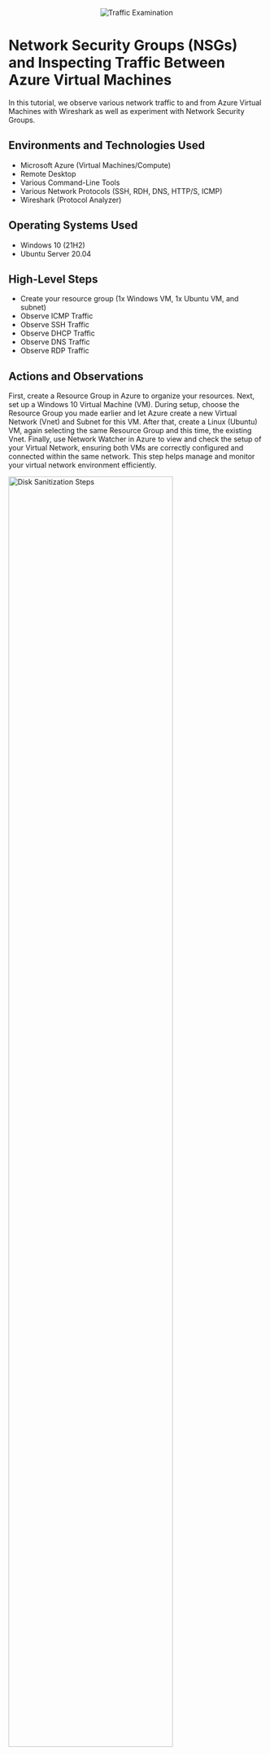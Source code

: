 <p align="center">
<img src="https://i.imgur.com/Ua7udoS.png" alt="Traffic Examination"/>
</p>

<h1>Network Security Groups (NSGs) and Inspecting Traffic Between Azure Virtual Machines</h1>
In this tutorial, we observe various network traffic to and from Azure Virtual Machines with Wireshark as well as experiment with Network Security Groups. <br />


<!--- <h2>Video Demonstration</h2>

- ### [YouTube: Azure Virtual Machines, Wireshark, and Network Security Groups](https://www.youtube.com) --->

<h2>Environments and Technologies Used</h2>

- Microsoft Azure (Virtual Machines/Compute)
- Remote Desktop
- Various Command-Line Tools
- Various Network Protocols (SSH, RDH, DNS, HTTP/S, ICMP)
- Wireshark (Protocol Analyzer)

<h2>Operating Systems Used </h2>

- Windows 10 (21H2)
- Ubuntu Server 20.04

<h2>High-Level Steps</h2>

- Create your resource group (1x Windows VM, 1x Ubuntu VM, and subnet)
- Observe ICMP Traffic
- Observe SSH Traffic
- Observe DHCP Traffic
- Observe DNS Traffic
- Observe RDP Traffic
  

<h2>Actions and Observations</h2>

<p>
First, create a Resource Group in Azure to organize your resources. Next, set up a Windows 10 Virtual Machine (VM). During setup, choose the Resource Group you made earlier and let Azure create a new Virtual Network (Vnet) and Subnet for this VM. After that, create a Linux (Ubuntu) VM, again selecting the same Resource Group and this time, the existing Vnet. Finally, use Network Watcher in Azure to view and check the setup of your Virtual Network, ensuring both VMs are correctly configured and connected within the same network. This step helps manage and monitor your virtual network environment efficiently.</p>
<p>
<img src="https://i.imgur.com/Ks4Q5bz.png" height="80%" width="80%" alt="Disk Sanitization Steps"/>
</p>
<br />

<p>
Find and jot down your Public IP Address from the Microsoft Azure portal.
</p>
<p>
<img src="https://i.imgur.com/70uIcho.png" height="80%" width="80%" alt="Disk Sanitization Steps"/>
</p>
<br />

<p>Connect to your Windows 10 virtual machine using Remote Desktop.
</p>
<p>
<img src="https://i.imgur.com/MCYXVTO.png" height="60%" width="60%" alt="Disk Sanitization Steps"/>
</p>
<br />

<p>
Download and install Wireshark, accepting the default settings throughout the installation process.</p>
<p>
<img src="https://i.imgur.com/IRnG3zV.png" height="80%" width="80%" alt="Disk Sanitization Steps"/>
</p>
<br />

<p>
Launch Wireshark, then enter "icmp" into the filter bar to exclusively display ICMP traffic.</p>
<p>
<img src="https://i.imgur.com/s5YdUbp.png" height="80%" width="80%" alt="Disk Sanitization Steps"/>
</p>
<br />

<p>
Locate the private IP address of your Ubuntu Virtual Machine. Next, on your Windows 10 Virtual Machine, open the Command Prompt and send a ping request to the Ubuntu VM using its private IP address.<p>
<img src="https://i.imgur.com/i9j2yWr.png" height="80%" width="80%" alt="Disk Sanitization Steps"/>
</p>
<br />

<p>
Monitor the ping requests and their responses in Wireshark by observing the captured ICMP traffic.</p>
<p>
<img src="https://i.imgur.com/tkh1mxR.png" height="80%" width="80%" alt="Disk Sanitization Steps"/>
</p>
<br />

<p>
<p>Start a continuous ping to the Ubuntu VM by executing <code>ping -t [Ubuntu VM's IP address]</code> from your Windows 10 VM. This command keeps the ping active without stopping.</p>
<p>
<img src="https://i.imgur.com/tVT63iN.png" height="80%" width="80%" alt="Disk Sanitization Steps"/>
</p>
<br />

<p>Go to the Network Security Group settings for your Ubuntu VM in Azure. Find the rules for incoming traffic and disable (turn off) the rule that allows ICMP (ping) traffic to come in.</p>
<img src="https://i.imgur.com/cPtvwBx.png" height="80%" width="80%" alt="Disk Sanitization Steps"/>
<br />

<p>
<img src="https://i.imgur.com/sGPk8xi.png" height="80%" width="80%" alt="Disk Sanitization Steps"/>
</p>
<br />

<p>
<img src="https://i.imgur.com/ahYxBPv.png" height="80%" width="80%" alt="Disk Sanitization Steps"/>
</p>
<br />

<p>
<img src="https://i.imgur.com/psYL8UN.png" height="80%" width="80%" alt="Disk Sanitization Steps"/>
</p>
<br />


<p>Return to your Windows 10 VM. Continue observing the ICMP traffic in Wireshark and monitor the command line for any changes in the ping activity.
</p>
<p>  
<img src="https://i.imgur.com/6IkGjgN.png" height="80%" width="80%" alt="Disk Sanitization Steps"/>
</p>
<br />

<p>Go back to your Ubuntu VM's Network Security Group settings and turn back on the permission for incoming ICMP traffic.
</p>
<p>
<img src="https://i.imgur.com/hLvCuMG.png" height="80%" width="80%" alt="Disk Sanitization Steps"/>
</p>
<br />

<p>
Return to your Windows 10 VM, monitor the ICMP packets in WireShark, and check the Command Prompt's ping operation, which should now be successfully sending and receiving packets.</p>
<p>
<img src="https://i.imgur.com/xa3wpqq.png" height="80%" width="80%" alt="Disk Sanitization Steps"/>
</p>
<br />

<p>
End the ongoing ping command by pressing `Ctrl + C` in the Command Prompt window.</p>
<p>
<img src="https://i.imgur.com/5vh29Fb.png" height="80%" width="80%" alt="Disk Sanitization Steps"/>
</p>
<br />

<p>
In Wireshark, apply a filter to show only SSH traffic by entering `ssh` in the filter bar and pressing Enter.</p>
<p>
<img src="https://i.imgur.com/YVan6HT.png" height="80%" width="80%" alt="Disk Sanitization Steps"/>
</p>
<br />

<p>
From your Windows 10 virtual machine, use an SSH client to connect to your Ubuntu VM using its private IP address. Pay attention to Wireshark on your Windows VM to observe the network activity during the SSH connection setup, especially when you enter the password to log in to the Ubuntu VM.</p>
<p>
<img src="https://i.imgur.com/BMzNR4K.png" height="80%" width="80%" alt="Disk Sanitization Steps"/>
</p>
<br />

<p>Once you've successfully connected to your Ubuntu VM via SSH, monitor and analyze the network activity displayed in Wireshark to understand what happens during an active SSH session.</p>
<p>
<img src="https://i.imgur.com/nkK8e9P.png" height="80%" width="80%" alt="Disk Sanitization Steps"/>
</p>
<br />

<p>To close the SSH session, simply type `exit` and then press the [Enter] key.</p>
<img src="https://i.imgur.com/a0mufR0.png" height="80%" width="80%" alt="Disk Sanitization Steps"/>
</p>
<br />

<p>
In Wireshark, apply a filter to display only DHCP traffic by entering "dhcp" in the filter bar.</p>
<p>
<img src="https://i.imgur.com/ikQdqx1.png" height="80%" width="80%" alt="Disk Sanitization Steps"/>
</p>
<br />

<p>On your Windows 10 VM, open the Command Prompt and run the command <code>ipconfig /renew</code> to request a new IP address for your machine.</p>
<p>
<img src="https://i.imgur.com/KcW8DrY.png" height="80%" width="80%" alt="Disk Sanitization Steps"/>
</p>
<br />

<p>
In Wireshark, apply a filter to display only DNS traffic by entering "dns" into the filter bar.</p>
<p>
<img src="https://i.imgur.com/tGO1eSE.png" height="80%" width="80%" alt="Disk Sanitization Steps"/>
</p>
<br />

<p>Open the command line on your Windows 10 virtual machine and enter the commands <code>nslookup google.com</code> and <code>nslookup disney.com</code> to find out the IP addresses of google.com and disney.com, respectively.</p>
<p>
<img src="https://i.imgur.com/YMpASho.png" height="80%" width="80%" alt="Disk Sanitization Steps"/>
</p>
<br />

<p>While in Wireshark, watch the DNS traffic to see how the DNS queries for the websites you looked up are displayed.</p>
<p>
<img src="https://i.imgur.com/AZkQiix.png" height="80%" width="80%" alt="Disk Sanitization Steps"/>
</p>
<br />

<p>Return to Wireshark and apply the filter for RDP traffic using <code>tcp.port == 3389</code>. Notice the continuous flood of traffic that appears.</p>
<p>
<img src="https://i.imgur.com/n2m7GY8.png" height="80%" width="80%" alt="Disk Sanitization Steps"/>
</p>
<br />

<p>Observe that the RDP protocol maintains a continuous connection, resulting in a steady stream of data transmission between the two computers.</p>
<img src="https://i.imgur.com/yxHKPOd.png" height="80%" width="80%" alt="Disk Sanitization Steps"/>
</p>
<br />

<p>
<img src="https://i.imgur.com/UDawVdl.png" height="80%" width="80%" alt="Disk Sanitization Steps"/>
</p>
<br />
